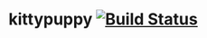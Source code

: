 # kittypuppy [![Build Status](https://travis-ci.org/padoling/kittypuppy.svg?branch=master)](https://travis-ci.org/padoling/kittypuppy)

